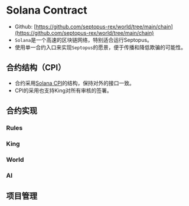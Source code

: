 # Solana Contract

* Github: [https://github.com/septopus-rex/world/tree/main/chain](https://github.com/septopus-rex/world/tree/main/chain)
* `Solana`是一个高速的区块链网络，特别适合运行Septopus。
* 使用单一合约入口来实现`Septopus`的愿景，便于传播和降低欺骗的可能性。

## 合约结构（CPI）

* 合约采用[Solana CPI](https://solana.com/docs/core/cpi)的结构，保持对外的接口一致。
* CPI的采用也支持King对所有审核的签署。

## 合约实现

### Rules

### King

### World

### AI

## 项目管理